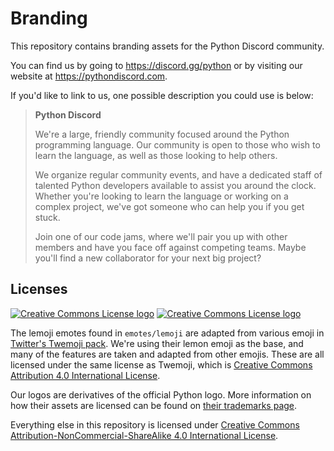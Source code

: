 Branding
========

This repository contains branding assets for the Python Discord community.

You can find us by going to https://discord.gg/python or by visiting our website at https://pythondiscord.com.

If you'd like to link to us, one possible description you could use is below:

> **Python Discord**
> 
> We're a large, friendly community focused around the Python programming language. Our community is open to those who wish to learn the language, as well as those looking to help others. 
> 
> We organize regular community events, and have a dedicated staff of talented Python developers available to assist you around the clock. Whether you're looking to learn the language or working on a complex project, we've got someone who can help you if you get stuck.
> 
> Join one of our code jams, where we'll pair you up with other members and have you face off against competing teams. Maybe you'll find a new collaborator for your next big project?
 

## Licenses
[![Creative Commons License logo](https://i.creativecommons.org/l/by/4.0/88x31.png)](https://creativecommons.org/licenses/by/4.0/) [![Creative Commons License logo](https://i.creativecommons.org/l/by-nc-sa/4.0/88x31.png)](https://creativecommons.org/licenses/by-nc-sa/4.0/)

The lemoji emotes found in `emotes/lemoji` are adapted from various emoji in [Twitter's Twemoji pack](https://twemoji.twitter.com/). We're using their lemon emoji as the base, and many of the features are taken and adapted from other emojis. These are all licensed under the same license as Twemoji, which is [Creative Commons Attribution 4.0 International License](https://creativecommons.org/licenses/by/4.0/). 

Our logos are derivatives of the official Python logo. More information on how their assets are licensed can be found on [their trademarks page](https://www.python.org/psf/trademarks/).

Everything else in this repository is licensed under [Creative Commons Attribution-NonCommercial-ShareAlike 4.0 International License](https://creativecommons.org/licenses/by-nc-sa/4.0/). 
